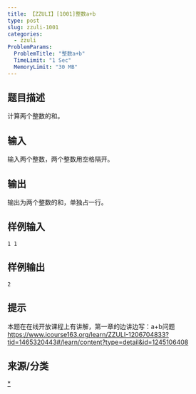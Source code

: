 ```yaml
---
title: 【ZZULI】[1001]整数a+b
type: post
slug: zzuli-1001
categories:
  - zzuli
ProblemParams:
  ProblemTitle: "整数a+b"
  TimeLimit: "1 Sec"
  MemoryLimit: "30 MB"
---
```


## 题目描述

计算两个整数的和。

## 输入

输入两个整数，两个整数用空格隔开。

## 输出

输出为两个整数的和，单独占一行。

## 样例输入

```
1 1
```

## 样例输出

```
2
```

## 提示

本题在在线开放课程上有讲解，第一章的边讲边写：a+b问题  
https://www.icourse163.org/learn/ZZULI-1206704833?tid=1465320443#/learn/content?type=detail&id=1245106408

## 来源/分类

[\*](problemset.php?search=%2A)
